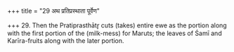 +++
title = "29 अथ प्रतिप्रस्थाता पूर्वेण"

+++
29. Then the Pratiprasthātr̥ cuts (takes) entire ewe as the portion along with the first portion of the (milk-mess) for Maruts; the leaves of Śamī and Karīra-fruits along with the later portion.
